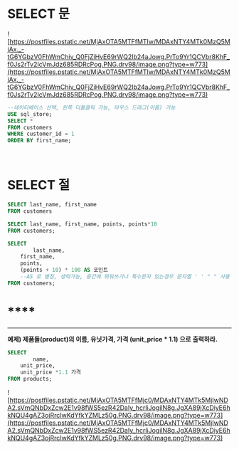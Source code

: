 # **SELECT 문**

![https://postfiles.pstatic.net/MjAxOTA5MTFfMTIw/MDAxNTY4MTk0MzQ5MjAx._-tG6YGbzV0FhWmChiv_Q0FjZiHvE69rWQ2Ib24aJowg.PrTo9Yr1QCVbr8KhF_f0Js2rTv2IcVmJdz685RDRcPog.PNG.drv98/image.png?type=w773](https://postfiles.pstatic.net/MjAxOTA5MTFfMTIw/MDAxNTY4MTk0MzQ5MjAx._-tG6YGbzV0FhWmChiv_Q0FjZiHvE69rWQ2Ib24aJowg.PrTo9Yr1QCVbr8KhF_f0Js2rTv2IcVmJdz685RDRcPog.PNG.drv98/image.png?type=w773)

```sql
--데이터베이스 선택, 왼쪽 더블클릭 가능, 마우스 드래그(이름) 가능
USE sql_store;
SELECT *
FROM customers
WHERE customer_id = 1
ORDER BY first_name;
```

<br>

# **SELECT 절**

```sql
SELECT last_name, first_name
FROM customers
```

```sql
SELECT last_name, first_name, points, points*10
FROM customers;
```

```sql
SELECT 
		last_name, 
    first_name, 
    points, 
    (points + 10) * 100 AS 포인트  
    --AS 로 별칭, 생략가능, 중간에 뛰워쓰기나 특수문자 있는경우 문자열 ' ' " " 사용
FROM customers;
```

# ****

****

**예제)  제품들(product)의 이름, 유닛가격, 가격 (unit_price * 1.1) 으로 출력하라.**

```sql
SELECT 
		name, 
    unit_price, 
    unit_price *1.1 가격
FROM products;
```

![https://postfiles.pstatic.net/MjAxOTA5MTFfMjc0/MDAxNTY4MTk5MjIwNDA2.sVmQNbDxZcw2E1v98fWS5ezR42DaIy_hcrliJogilN8g.JgXA89jXcDiyE6hkNQU4gAZ3ojRrcIwKdYfkYZMLz50g.PNG.drv98/image.png?type=w773](https://postfiles.pstatic.net/MjAxOTA5MTFfMjc0/MDAxNTY4MTk5MjIwNDA2.sVmQNbDxZcw2E1v98fWS5ezR42DaIy_hcrliJogilN8g.JgXA89jXcDiyE6hkNQU4gAZ3ojRrcIwKdYfkYZMLz50g.PNG.drv98/image.png?type=w773)
